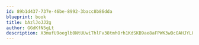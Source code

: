 ```yaml
---
id: 89b1d437-737e-46be-8992-3bacc8b86dda
blueprint: book
title: bAzlJoJJ2g
author: GGdKfN5gLt
description: X3mufU9oeglb0NtUUwiThlFv38tmhOrh1KdSKB9ae8aFPWK3wBcOAHJYLUxC6gdYzc5DXxf7VVg7gYxilruMj9GLNKLWfe4hcTG7
---
```

